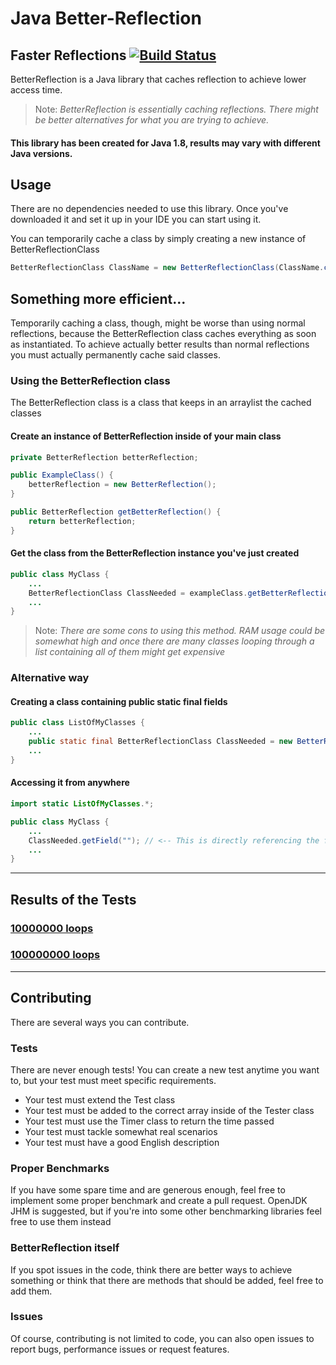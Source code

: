 # Java Better-Reflection
## Faster Reflections [![Build Status](https://travis-ci.com/OxideWaveLength/Java-BetterReflection.svg?branch=main)](https://travis-ci.com/OxideWaveLength/Java-BetterReflection)

BetterReflection is a Java library that caches reflection to achieve lower access time.

> Note: *BetterReflection is essentially caching reflections. There might be better alternatives for what you are trying to achieve.*

#### This library has been created for Java 1.8, results may vary with different Java versions.

## Usage

There are no dependencies needed to use this library. Once you've downloaded it and set it up in your IDE you can start using it.

You can temporarily cache a class by simply creating a new instance of BetterReflectionClass

```Java
BetterReflectionClass ClassName = new BetterReflectionClass(ClassName.class); // You can also provide a string, containing the package and the name in this format: "com.example.Class".
```

## Something more efficient...
Temporarily caching a class, though, might be worse than using normal reflections, because the BetterReflection class caches everything as soon as instantiated.
To achieve actually better results than normal reflections you must actually permanently cache said classes.


### Using the BetterReflection class

The BetterReflection class is a class that keeps in an arraylist the cached classes

#### Create an instance of BetterReflection inside of your main class
```Java
private BetterReflection betterReflection;

public ExampleClass() {
	betterReflection = new BetterReflection();
}

public BetterReflection getBetterReflection() {
	return betterReflection;
}
```

#### Get the class from the BetterReflection instance you've just created
```Java
public class MyClass {
	...
	BetterReflectionClass ClassNeeded = exampleClass.getBetterReflection().getBetterReflectionClass(ClassNeeded.class);
	...
}
```

> Note: *There are some cons to using this method. RAM usage could be somewhat high and once there are many classes looping through a list containing all of them might get expensive*

### Alternative way

#### Creating a class containing public static final fields
```Java
public class ListOfMyClasses {
	...
	public static final BetterReflectionClass ClassNeeded = new BetterReflectionClass(ClassNeeded.class);
	...
}
```

#### Accessing it from anywhere
```Java
import static ListOfMyClasses.*;

public class MyClass {
	...
	ClassNeeded.getField(""); // <-- This is directly referencing the field "ClassNeeded" from the class "ListOfMyClasses".
	...
}
```

---

## Results of the Tests

### [10000000 loops](https://gist.github.com/OxideWaveLength/2de71824b31b7261d570af127fb1eee3)

### [100000000 loops](https://gist.github.com/OxideWaveLength/3c71b0ce1d17e1c3bc3d8928dda2cb09)

---

## Contributing

There are several ways you can contribute.

### Tests
There are never enough tests! You can create a new test anytime you want to, but your test must meet specific requirements.
- Your test must extend the Test class
- Your test must be added to the correct array inside of the Tester class
- Your test must use the Timer class to return the time passed
- Your test must tackle somewhat real scenarios
- Your test must have a good English description

### Proper Benchmarks
If you have some spare time and are generous enough, feel free to implement some proper benchmark and create a pull request. OpenJDK JHM is suggested, but if you're into some other benchmarking libraries feel free to use them instead

### BetterReflection itself
If you spot issues in the code, think there are better ways to achieve something or think that there are methods that should be added, feel free to add them.

### Issues
Of course, contributing is not limited to code, you can also open issues to report bugs, performance issues or request features.
